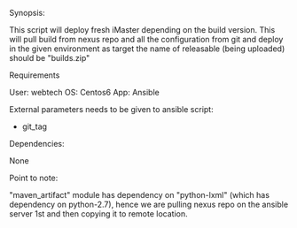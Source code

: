 
Synopsis:

This script will deploy fresh iMaster depending on the build version.
This will pull build from nexus repo and all the configuration from git and deploy in the given environment as target
the name of releasable (being uploaded) should be "builds.zip"

Requirements

User: webtech
OS: Centos6
App: Ansible


External parameters needs to be given to ansible script:

- git_tag


Dependencies:

None


Point to note:

"maven_artifact" module has dependency on "python-lxml" (which has dependency on python-2.7), hence we are pulling nexus repo on the ansible server 1st and then copying it to remote location.